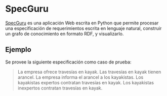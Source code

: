 # SpecGuru

[SpecGuru](http://specguru.lifia.info.unlp.edu.ar/) es una aplicación Web escrita en Python que permite
procesar una especificación de requerimientos escrita en lenguaje natural,
construir un grafo de conocimiento en formato RDF,
y visualizarlo.

## Ejemplo

Se provee la siguiente especificación como caso de prueba:

> La empresa ofrece travesías en kayak.
> Las travesías en kayak tienen arancel.
> La empresa informa el arancel a los kayakistas.
> Los kayakistas expertos contratan travesías en kayak.
> Los kayakistas inexpertos contratan travesías en kayak.
